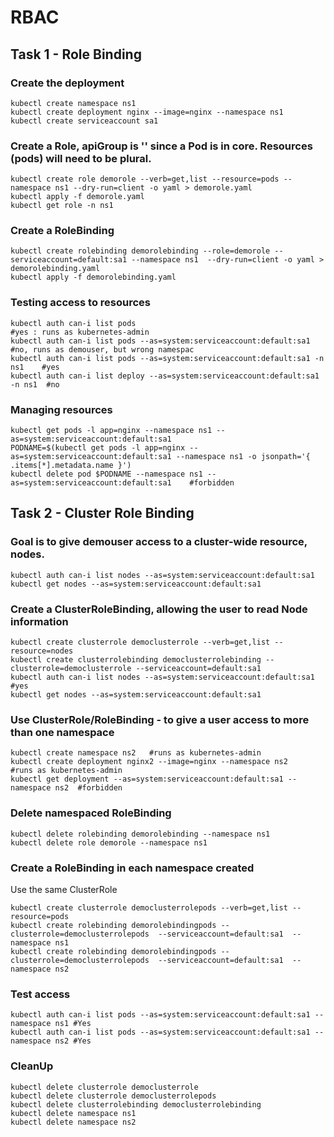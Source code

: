 # RBAC

## Task 1 - Role Binding

### Create the deployment

```
kubectl create namespace ns1
kubectl create deployment nginx --image=nginx --namespace ns1
kubectl create serviceaccount sa1
```

### Create a Role, apiGroup is '' since a Pod is in core. Resources (pods) will need to be plural.

```
kubectl create role demorole --verb=get,list --resource=pods --namespace ns1 --dry-run=client -o yaml > demorole.yaml
kubectl apply -f demorole.yaml
kubectl get role -n ns1
```

### Create a RoleBinding

```
kubectl create rolebinding demorolebinding --role=demorole --serviceaccount=default:sa1 --namespace ns1  --dry-run=client -o yaml > demorolebinding.yaml
kubectl apply -f demorolebinding.yaml
```

### Testing access to resources

```
kubectl auth can-i list pods                                                  #yes : runs as kubernetes-admin
kubectl auth can-i list pods --as=system:serviceaccount:default:sa1           #no, runs as demouser, but wrong namespac
kubectl auth can-i list pods --as=system:serviceaccount:default:sa1 -n ns1    #yes
kubectl auth can-i list deploy --as=system:serviceaccount:default:sa1 -n ns1  #no
```

### Managing resources

```
kubectl get pods -l app=nginx --namespace ns1 --as=system:serviceaccount:default:sa1
PODNAME=$(kubectl get pods -l app=nginx --as=system:serviceaccount:default:sa1 --namespace ns1 -o jsonpath='{ .items[*].metadata.name }')
kubectl delete pod $PODNAME --namespace ns1 --as=system:serviceaccount:default:sa1    #forbidden
```

## Task 2 - Cluster Role Binding

### Goal is to give demouser access to a cluster-wide resource, nodes.

```
kubectl auth can-i list nodes --as=system:serviceaccount:default:sa1
kubectl get nodes --as=system:serviceaccount:default:sa1
```

### Create a ClusterRoleBinding, allowing the user to read Node information

```
kubectl create clusterrole democlusterrole --verb=get,list --resource=nodes
kubectl create clusterrolebinding democlusterrolebinding --clusterrole=democlusterrole --serviceaccount=default:sa1
kubectl auth can-i list nodes --as=system:serviceaccount:default:sa1 #yes
kubectl get nodes --as=system:serviceaccount:default:sa1
```

### Use ClusterRole/RoleBinding - to give a user access to more than one namespace

```
kubectl create namespace ns2   #runs as kubernetes-admin
kubectl create deployment nginx2 --image=nginx --namespace ns2    #runs as kubernetes-admin
kubectl get deployment --as=system:serviceaccount:default:sa1 --namespace ns2  #forbidden
```

### Delete namespaced RoleBinding

```
kubectl delete rolebinding demorolebinding --namespace ns1
kubectl delete role demorole --namespace ns1
```

### Create a RoleBinding in each namespace created

Use the same ClusterRole

```
kubectl create clusterrole democlusterrolepods --verb=get,list --resource=pods
kubectl create rolebinding demorolebindingpods --clusterrole=democlusterrolepods  --serviceaccount=default:sa1  --namespace ns1
kubectl create rolebinding demorolebindingpods --clusterrole=democlusterrolepods  --serviceaccount=default:sa1  --namespace ns2
```

### Test access

```
kubectl auth can-i list pods --as=system:serviceaccount:default:sa1 --namespace ns1 #Yes
kubectl auth can-i list pods --as=system:serviceaccount:default:sa1 --namespace ns2 #Yes
```

### CleanUp

```
kubectl delete clusterrole democlusterrole
kubectl delete clusterrole democlusterrolepods
kubectl delete clusterrolebinding democlusterrolebinding
kubectl delete namespace ns1
kubectl delete namespace ns2
```
